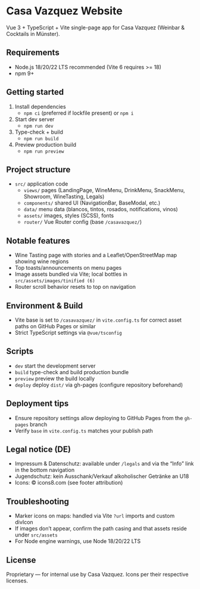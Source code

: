 # Casa Vazquez Website

Vue 3 + TypeScript + Vite single-page app for Casa Vazquez (Weinbar & Cocktails in Münster).

## Requirements

- Node.js 18/20/22 LTS recommended (Vite 6 requires >= 18)
- npm 9+

## Getting started

1. Install dependencies
	- `npm ci` (preferred if lockfile present) or `npm i`
2. Start dev server
	- `npm run dev`
3. Type-check + build
	- `npm run build`
4. Preview production build
	- `npm run preview`

## Project structure

- `src/` application code
  - `views/` pages (LandingPage, WineMenu, DrinkMenu, SnackMenu, Showroom, WineTasting, Legals)
  - `components/` shared UI (NavigationBar, BaseModal, etc.)
  - `data/` menu data (blancos, tintos, rosados, notifications, vinos)
  - `assets/` images, styles (SCSS), fonts
  - `router/` Vue Router config (base `/casavazquez/`)

## Notable features

- Wine Tasting page with stories and a Leaflet/OpenStreetMap map showing wine regions
- Top toasts/announcements on menu pages
- Image assets bundled via Vite; local bottles in `src/assets/images/tinified (6)`
- Router scroll behavior resets to top on navigation

## Environment & Build

- Vite base is set to `/casavazquez/` in `vite.config.ts` for correct asset paths on GitHub Pages or similar
- Strict TypeScript settings via `@vue/tsconfig`

## Scripts

- `dev`       start the development server
- `build`     type-check and build production bundle
- `preview`   preview the build locally
- `deploy`    deploy `dist/` via gh-pages (configure repository beforehand)

## Deployment tips

- Ensure repository settings allow deploying to GitHub Pages from the `gh-pages` branch
- Verify `base` in `vite.config.ts` matches your publish path

## Legal notice (DE)

- Impressum & Datenschutz: available under `/legals` and via the “Info” link in the bottom navigation
- Jugendschutz: kein Ausschank/Verkauf alkoholischer Getränke an U18
- Icons: © icons8.com (see footer attribution)

## Troubleshooting

- Marker icons on maps: handled via Vite `?url` imports and custom divIcon
- If images don’t appear, confirm the path casing and that assets reside under `src/assets`
- For Node engine warnings, use Node 18/20/22 LTS

## License

Proprietary — for internal use by Casa Vazquez. Icons per their respective licenses.
